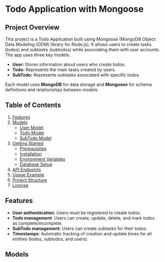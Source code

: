<h1>Todo Application with Mongoose</h1>
<h2>Project Overview</h2>
This project is a Todo Application built using Mongoose (MongoDB Object Data Modeling (ODM) library for Node.js). 
It allows users to create tasks (todos) and subtasks (subtodos) while associating them with user accounts. The app uses three key models:
<p></p>
<ul>
  <li><strong>User:</strong> Stores information about users who create todos.</li>
  <li><strong>Todo:</strong> Represents the main tasks created by users.</li>
  <li><strong>SubTodo:</strong> Represents subtasks associated with specific todos.</li>
</ul>
<p>Each model uses <strong>MongoDB</strong> for data storage and <strong>Mongoose</strong> for schema definitions and relationships between models.</p>
<h2></h2>

<h2>Table of Contents</h2>
<ol>
  <li><a rel="noopener" href="#features">Features</a></li>
  <li><a rel="noopener" href="#models">Models</a>
    <ul>
      <li><a rel="noopener" href="#user-model">User Model</a></li>
      <li><a rel="noopener" href="#todo-model">Todo Model</a></li>
      <li><a rel="noopener" href="#subtodo-model">SubTodo Model</a></li>
    </ul>
  </li>
  <li><a rel="noopener" href="#getting-started">Getting Started</a>
    <ul>
      <li><a rel="noopener" href="#prerequisites">Prerequisites</a></li>
      <li><a rel="noopener" href="#installation">Installation</a></li>
      <li><a rel="noopener" href="#environment-variables">Environment Variables</a></li>
      <li><a rel="noopener" href="#database-setup">Database Setup</a></li>
    </ul>
  </li>
  <li><a rel="noopener" href="#api-endpoints">API Endpoints</a></li>
  <li><a rel="noopener" href="#usage-example">Usage Example</a></li>
  <li><a rel="noopener" href="#project-structure">Project Structure</a></li>
  <li><a rel="noopener" href="#license">License</a></li>
</ol>

<h2></h2>

<h2>Features</h2>
<ul>
  <li><strong>User authentication</strong>: Users must be registered to create todos.</li>
  <li><strong>Todo management</strong>: Users can create, update, delete, and mark todos as complete/incomplete.</li>
  <li><strong>SubTodo management</strong>: Users can create subtasks for their todos.</li>
  <li><strong>Timestamps</strong>: Automatic tracking of creation and update times for all entities (todos, subtodos, and users).</li>
</ul>

<h2>Models</h2>
